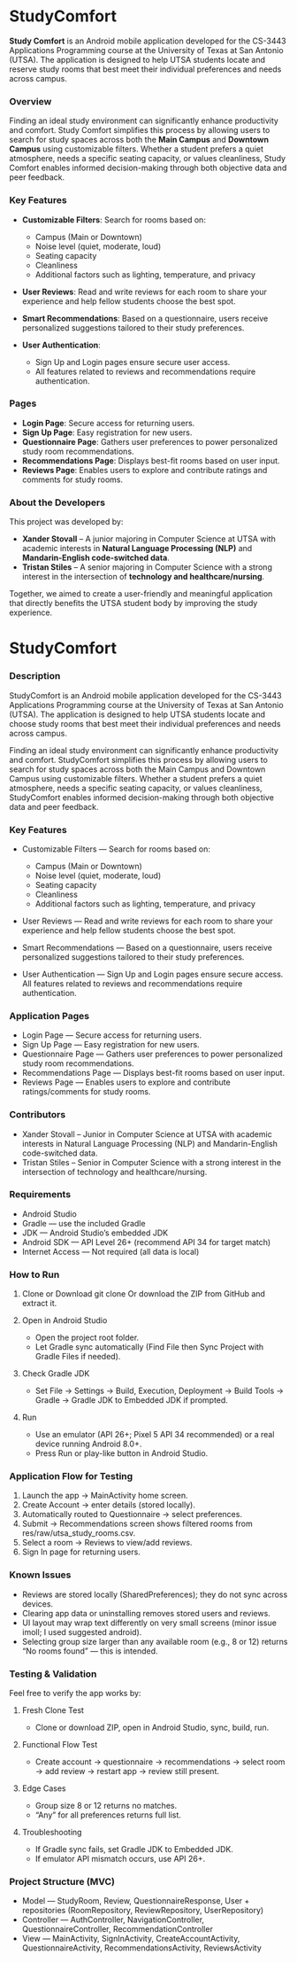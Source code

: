 # StudyComfort

**Study Comfort** is an Android mobile application developed for the CS-3443 Applications Programming course at the University of Texas at San Antonio (UTSA). The application is designed to help UTSA students locate and reserve study rooms that best meet their individual preferences and needs across campus.

### Overview

Finding an ideal study environment can significantly enhance productivity and comfort. Study Comfort simplifies this process by allowing users to search for study spaces across both the **Main Campus** and **Downtown Campus** using customizable filters. Whether a student prefers a quiet atmosphere, needs a specific seating capacity, or values cleanliness, Study Comfort enables informed decision-making through both objective data and peer feedback.

### Key Features

* **Customizable Filters**: Search for rooms based on:

  * Campus (Main or Downtown)
  * Noise level (quiet, moderate, loud)
  * Seating capacity
  * Cleanliness
  * Additional factors such as lighting, temperature, and privacy

* **User Reviews**: Read and write reviews for each room to share your experience and help fellow students choose the best spot.

* **Smart Recommendations**: Based on a questionnaire, users receive personalized suggestions tailored to their study preferences.

* **User Authentication**:

  * Sign Up and Login pages ensure secure user access.
  * All features related to reviews and recommendations require authentication.

### Pages

* **Login Page**: Secure access for returning users.
* **Sign Up Page**: Easy registration for new users.
* **Questionnaire Page**: Gathers user preferences to power personalized study room recommendations.
* **Recommendations Page**: Displays best-fit rooms based on user input.
* **Reviews Page**: Enables users to explore and contribute ratings and comments for study rooms.

### About the Developers

This project was developed by:

* **Xander Stovall** – A junior majoring in Computer Science at UTSA with academic interests in **Natural Language Processing (NLP)** and **Mandarin-English code-switched data**.
* **Tristan Stiles** – A senior majoring in Computer Science with a strong interest in the intersection of **technology and healthcare/nursing**.

Together, we aimed to create a user-friendly and meaningful application that directly benefits the UTSA student body by improving the study experience.
# StudyComfort

### Description
StudyComfort is an Android mobile application developed for the CS-3443 Applications Programming course at the University of Texas at San Antonio (UTSA). The application is designed to help UTSA students locate and choose study rooms that best meet their individual preferences and needs across campus.

Finding an ideal study environment can significantly enhance productivity and comfort. StudyComfort simplifies this process by allowing users to search for study spaces across both the Main Campus and Downtown Campus using customizable filters. Whether a student prefers a quiet atmosphere, needs a specific seating capacity, or values cleanliness, StudyComfort enables informed decision-making through both objective data and peer feedback.

### Key Features
* Customizable Filters — Search for rooms based on:
  * Campus (Main or Downtown)
  * Noise level (quiet, moderate, loud)
  * Seating capacity
  * Cleanliness
  * Additional factors such as lighting, temperature, and privacy

* User Reviews — Read and write reviews for each room to share your experience and help fellow students choose the best spot.

* Smart Recommendations — Based on a questionnaire, users receive personalized suggestions tailored to their study preferences.

* User Authentication — Sign Up and Login pages ensure secure access. All features related to reviews and recommendations require authentication.

### Application Pages
* Login Page — Secure access for returning users.
* Sign Up Page — Easy registration for new users.
* Questionnaire Page — Gathers user preferences to power personalized study room recommendations.
* Recommendations Page — Displays best-fit rooms based on user input.
* Reviews Page — Enables users to explore and contribute ratings/comments for study rooms.

### Contributors
* Xander Stovall – Junior in Computer Science at UTSA with academic interests in Natural Language Processing (NLP) and Mandarin-English code-switched data.
* Tristan Stiles – Senior in Computer Science with a strong interest in the intersection of technology and healthcare/nursing.

### Requirements
* Android Studio 
* Gradle — use the included Gradle
* JDK — Android Studio’s embedded JDK 
* Android SDK — API Level 26+ (recommend API 34 for target match)
* Internet Access — Not required (all data is local)

### How to Run
1. Clone or Download
   git clone <your-repo-url>
   Or download the ZIP from GitHub and extract it.

2. Open in Android Studio
   * Open the project root folder.
   * Let Gradle sync automatically (Find File then Sync Project with Gradle Files if needed).

3. Check Gradle JDK
   * Set File → Settings → Build, Execution, Deployment → Build Tools → Gradle → Gradle JDK to Embedded JDK if prompted.

4. Run
   * Use an emulator (API 26+; Pixel 5 API 34 recommended) or a real device running Android 8.0+.
   * Press Run or play-like button in Android Studio.

### Application Flow for Testing
1. Launch the app → MainActivity home screen.
2. Create Account → enter details (stored locally).
3. Automatically routed to Questionnaire → select preferences.
4. Submit → Recommendations screen shows filtered rooms from res/raw/utsa_study_rooms.csv.
5. Select a room → Reviews to view/add reviews.
6. Sign In page for returning users.

### Known Issues
* Reviews are stored locally (SharedPreferences); they do not sync across devices.
* Clearing app data or uninstalling removes stored users and reviews.
* UI layout may wrap text differently on very small screens (minor issue imoll; I used suggested android).
* Selecting group size larger than any available room (e.g., 8 or 12) returns “No rooms found” — this is intended.

### Testing & Validation
Feel free to verify the app works by:

1. Fresh Clone Test
   * Clone or download ZIP, open in Android Studio, sync, build, run.

2. Functional Flow Test
   * Create account → questionnaire → recommendations → select room → add review → restart app → review still present.

3. Edge Cases
   * Group size 8 or 12 returns no matches.
   * “Any” for all preferences returns full list.

4. Troubleshooting
   * If Gradle sync fails, set Gradle JDK to Embedded JDK.
   * If emulator API mismatch occurs, use API 26+.

### Project Structure (MVC)
* Model — StudyRoom, Review, QuestionnaireResponse, User + repositories (RoomRepository, ReviewRepository, UserRepository)
* Controller — AuthController, NavigationController, QuestionnaireController, RecommendationController
* View — MainActivity, SignInActivity, CreateAccountActivity, QuestionnaireActivity, RecommendationsActivity, ReviewsActivity

